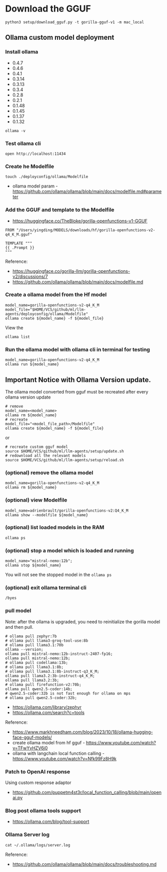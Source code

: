 # Download the GGUF

```shell
python3 setup/download_gguf.py -t gorilla-gguf-v1 -m mac_local
```

## Ollama custom model deployment
### Install ollama
* 0.4.7
* 0.4.6
* 0.4.1
* 0.3.14
* 0.3.13
* 0.3.4
* 0.2.8
* 0.2.1
* 0.1.48
* 0.1.45
* 0.1.37
* 0.1.32

```shell
ollama -v
```


### Test ollama cli
```shell
open http://localhost:11434
```


### Create he Modelfile
```shell
touch ./deployconfig/ollama/Modelfile
```

* ollama model param - https://github.com/ollama/ollama/blob/main/docs/modelfile.md#parameter

### Add the GGUF and template to the Modelfile
* https://huggingface.co/TheBloke/gorilla-openfunctions-v1-GGUF

```Modelfile
FROM "/Users/yingding/MODELS/downloads/hf/gorilla-openfunctions-v2-q4_K_M.gguf"

TEMPLATE """
{{ .Prompt }}
"""
```

Reference:
* https://huggingface.co/gorilla-llm/gorilla-openfunctions-v2/discussions/7
* https://github.com/ollama/ollama/blob/main/docs/modelfile.md

### Create a ollama model from the Hf model
```shell
model_name=gorilla-openfunctions-v2-q4_K_M
model_file="$HOME/VCS/github/ml/llm-agents/deployconfig/ollama/Modelfile"
ollama create ${model_name} -f ${model_file}
```

View the 
```shell
ollama list
```

### Run the ollama model with ollama cli in terminal for testing
```shell
model_name=gorilla-openfunctions-v2-q4_K_M
ollama run ${model_name}
```

## Important Notice with Ollama Version update.
The ollama model converted from gguf must be recreated after every ollama version update
```shell
# remove
model_name=<model_name>
ollama rm ${model_name}
# recreate
model_file="<model_file_path>/Modelfile"
ollama create ${model_name} -f ${model_file}
```
or
```shell
# recreate custom gguf model
source $HOME/VCS/github/ml/llm-agents/setup/update.sh
# redownload all the relevant models
source $HOME/VCS/github/ml/llm-agents/setup/reload.sh
```

### (optional) remove the ollama model
```shell
model_name=gorilla-openfunctions-v2-q4_K_M
ollama rm ${model_name}
```

### (optional) view Modelfile
```shell
model_name=adrienbrault/gorilla-openfunctions-v2:Q4_K_M
ollama show --modelfile ${model_name}
```

### (optional) list loaded models in the RAM
```shell
ollama ps
```

### (optional) stop a model which is loaded and running
```shell
model_name="mistral-nemo:12b";
ollama stop ${model_name}
```
You will not see the stopped model in the `ollama ps`

### (optional) exit ollama terminal cli
```shell
/byes
```

### pull model
Note: after the ollama is upgraded, you need to reinitialize the gorilla model and then pull.
```shell
# ollama pull zephyr:7b
# ollama pull llama3-groq-tool-use:8b
# ollama pull llama3.1:70b
ollama --version;
ollama pull mistral-nemo:12b-instruct-2407-fp16;
ollama pull mistral-nemo:12b;
# ollama pull codellama:13b;
# ollama pull llama3.1:8b;
# ollama pull llama3.1:8b-instruct-q3_K_M;
ollama pull llama3.2:3b-instruct-q4_K_M;
ollama pull llama3.2:3b;
# ollama pull firefunction-v2:70b;
ollama pull qwen2.5-coder:14b;
# qwen2.5-coder:32b is not fast enough for ollama on mps
# ollama pull qwen2.5-coder:32b;
```
* https://ollama.com/library/zephyr
* https://ollama.com/search?c=tools


Reference:
* https://www.markhneedham.com/blog/2023/10/18/ollama-hugging-face-gguf-models/
* create ollama model from hf gguf - https://www.youtube.com/watch?v=TFwYvHZV6j0
* ollama with langchain local function calling - https://www.youtube.com/watch?v=Nfk99Fz8H9k


### Patch to OpenAI response
Using custom response adaptor
* https://github.com/puppetm4st3r/local_function_calling/blob/main/openai.py

### Blog post ollama tools support
* https://ollama.com/blog/tool-support

### Ollama Server log
```shell
cat ~/.ollama/logs/server.log
``` 
Reference:
* https://github.com/ollama/ollama/blob/main/docs/troubleshooting.md